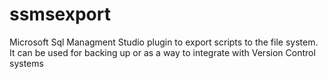 # ssmsexport
Microsoft Sql Managment Studio plugin to export scripts to the file system. It can be used for backing up or as a way to integrate with Version Control systems
